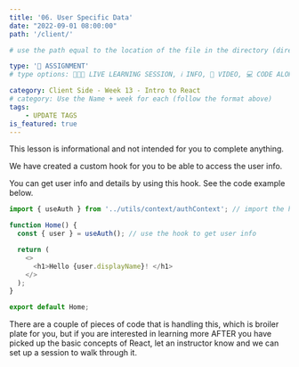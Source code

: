 ```yaml
---
title: '06. User Specific Data'
date: "2022-09-01 08:00:00"
path: '/client/'

# use the path equal to the location of the file in the directory (directory structure)

type: '📝 ASSIGNMENT'
# type options: 👩🏽‍🏫 LIVE LEARNING SESSION, ℹ️ INFO, 🎥 VIDEO, 💻 CODE ALONG, 🥼 LAB, ↩️ REVIEW/NOTES, 👥 GROUP LEARNING, 👷🏼‍♂️ GROUP PROJECT, 🧠 ASSESSMENT, 📝 ASSIGNMENT

category: Client Side - Week 13 - Intro to React
# category: Use the Name + week for each (follow the format above)
tags: 
    - UPDATE TAGS
is_featured: true
---
```


This lesson is informational and not intended for you to complete anything.

We have created a custom hook for you to be able to access the user info.

You can get user info and details by using this hook. See the code example below.

```js
import { useAuth } from '../utils/context/authContext'; // import the hook

function Home() {
  const { user } = useAuth(); // use the hook to get user info

  return (
    <>
      <h1>Hello {user.displayName}! </h1>
    </>
  );
}

export default Home;
```

There are a couple of pieces of code that is handling this, which is broiler plate for you, but if you are interested in learning more AFTER you have picked up the basic concepts of React, let an instructor know and we can set up a session to walk through it.
